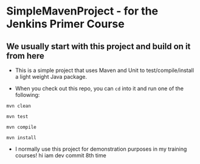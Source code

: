 # SimpleMavenProject - for the Jenkins Primer Course
## We usually start with this project and build on it from here

* This is a simple project that uses Maven and Unit to test/compile/install a light weight Java package.

* When you check out this repo, you can `cd` into it and run one of the following:

`mvn clean`

`mvn test`

`mvn compile`

`mvn install`
 
* I normally use this project for demonstration purposes in my training courses!
hi
iam dev commit 8th time
